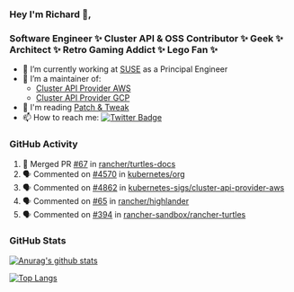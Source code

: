 ### Hey I'm Richard 👋, 

<h3 align="left">Software Engineer ✨ Cluster API & OSS Contributor ✨ Geek ✨ Architect ✨ Retro Gaming Addict ✨ Lego Fan ✨</h3>

- 🔭 I’m currently working at [SUSE](https://www.suse.com/) as a Principal Engineer
- 👯 I’m a maintainer of:
  -  [Cluster API Provider AWS](https://github.com/kubernetes-sigs/cluster-api-provider-aws)
  -  [Cluster API Provider GCP](https://github.com/kubernetes-sigs/cluster-api-provider-gcp)
- 💬 I'm reading [Patch & Tweak](https://bjooks.com/products/patch-tweak-exploring-modular-synthesis)
- 📫 How to reach me: [![Twitter Badge](https://img.shields.io/badge/-@fruit_case-00acee?style=flat&logo=Twitter&logoColor=white)](https://twitter.com/intent/follow?screen_name=fruit_case "Follow on Twitter")

### GitHub Activity 

<!--START_SECTION:activity-->
1. 🎉 Merged PR [#67](https://github.com/rancher/turtles-docs/pull/67) in [rancher/turtles-docs](https://github.com/rancher/turtles-docs)
2. 🗣 Commented on [#4570](https://github.com/kubernetes/org/pull/4570#issuecomment-1997790779) in [kubernetes/org](https://github.com/kubernetes/org)
3. 🗣 Commented on [#4862](https://github.com/kubernetes-sigs/cluster-api-provider-aws/pull/4862#issuecomment-1994101797) in [kubernetes-sigs/cluster-api-provider-aws](https://github.com/kubernetes-sigs/cluster-api-provider-aws)
4. 🗣 Commented on [#65](https://github.com/rancher/highlander/issues/65#issuecomment-1993607271) in [rancher/highlander](https://github.com/rancher/highlander)
5. 🗣 Commented on [#394](https://github.com/rancher-sandbox/rancher-turtles/pull/394#issuecomment-1991981589) in [rancher-sandbox/rancher-turtles](https://github.com/rancher-sandbox/rancher-turtles)
<!--END_SECTION:activity-->

### GitHub Stats

[![Anurag's github stats](https://github-readme-stats.vercel.app/api?username=richardcase&count_private=true&show_icons=true)](https://github.com/anuraghazra/github-readme-stats)

[![Top Langs](https://github-readme-stats.vercel.app/api/top-langs/?username=richardcase&hide=html&layout=compact)](https://github.com/anuraghazra/github-readme-stats)
